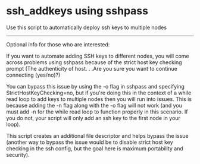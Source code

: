 # ssh_addkeys using sshpass

Use this script to automatically deploy ssh keys to multiple nodes

_____________________________________________________________________

Optional info for those who are interested:

If you want to automate adding SSH keys to different nodes, you will come across problems using sshpass because of the strict host key checking prompt (The authenticity of host. . .Are you sure you want to continue connecting (yes/no)?)

You can bypass this issue by using the -o flag in sshpass and specifying StrictHostKeyChecking=no, but if you're doing this in the context of a while read loop to add keys to multiple nodes then you will run into issues. This is because adding the -n flag along with the -o flag will not work (and you must add -n for the while read loop to function properly in this scenario. If you do not, your script will only add an ssh key to the first node in your loop).

This script creates an additional file descriptor and helps bypass the issue (another way to bypass the issue would be to disable strict host key checking in the ssh config, but the goal here is maximum portability and security).
